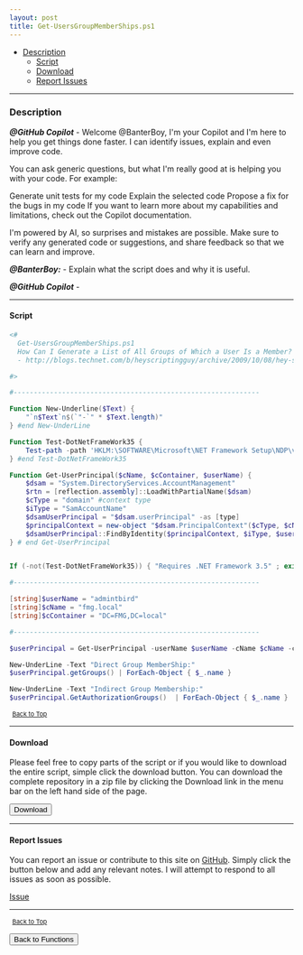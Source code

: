 ```yaml
---
layout: post
title: Get-UsersGroupMemberShips.ps1
---
```


- [Description](#description)
  - [Script](#script)
  - [Download](#download)
  - [Report Issues](#report-issues)

---

### Description

**_@GitHub Copilot_** - Welcome @BanterBoy, I'm your Copilot and I'm here to help you get things done faster. I can identify issues, explain and even improve code.

You can ask generic questions, but what I'm really good at is helping you with your code. For example:

Generate unit tests for my code
Explain the selected code
Propose a fix for the bugs in my code
If you want to learn more about my capabilities and limitations, check out the Copilot documentation.

I'm powered by AI, so surprises and mistakes are possible. Make sure to verify any generated code or suggestions, and share feedback so that we can learn and improve.

**_@BanterBoy:_** - Explain what the script does and why it is useful.

**_@GitHub Copilot_** -

---

#### Script

```powershell
<#
  Get-UsersGroupMemberShips.ps1
  How Can I Generate a List of All Groups of Which a User Is a Member?
  - http://blogs.technet.com/b/heyscriptingguy/archive/2009/10/08/hey-scripting-guy-october-8-2009.aspx

#>

#-------------------------------------------------------------

Function New-Underline($Text) {
    "`n$Text`n$(`"-`" * $Text.length)"
} #end New-UnderLine

Function Test-DotNetFrameWork35 {
    Test-path -path 'HKLM:\SOFTWARE\Microsoft\NET Framework Setup\NDP\v3.5'
} #end Test-DotNetFrameWork35

Function Get-UserPrincipal($cName, $cContainer, $userName) {
    $dsam = "System.DirectoryServices.AccountManagement"
    $rtn = [reflection.assembly]::LoadWithPartialName($dsam)
    $cType = "domain" #context type
    $iType = "SamAccountName"
    $dsamUserPrincipal = "$dsam.userPrincipal" -as [type]
    $principalContext = new-object "$dsam.PrincipalContext"($cType, $cName, $cContainer)
    $dsamUserPrincipal::FindByIdentity($principalContext, $iType, $userName)
} # end Get-UserPrincipal


If (-not(Test-DotNetFrameWork35)) { "Requires .NET Framework 3.5" ; exit }

#-------------------------------------------------------------

[string]$userName = "admintbird"
[string]$cName = "fmg.local"
[string]$cContainer = "DC=FMG,DC=local"

#-------------------------------------------------------------

$userPrincipal = Get-UserPrincipal -userName $userName -cName $cName -cContainer $cContainer

New-UnderLine -Text "Direct Group MemberShip:"
$userPrincipal.getGroups() | ForEach-Object { $_.name }

New-UnderLine -Text "Indirect Group Membership:"
$userPrincipal.GetAuthorizationGroups()  | ForEach-Object { $_.name }
```

<span style="font-size:11px;"><a href="#"><i class="fas fa-caret-up" aria-hidden="true" style="color: white; margin-right:5px;"></i>Back to Top</a></span>

---

#### Download

Please feel free to copy parts of the script or if you would like to download the entire script, simple click the download button. You can download the complete repository in a zip file by clicking the Download link in the menu bar on the left hand side of the page.

<button class="btn" type="submit" onclick="window.open('/PowerShell/functions/activeDirectory/Get-UsersGroupMemberShips.ps1')">
    <i class="fa fa-cloud-download-alt">
    </i>
        Download
</button>

---

#### Report Issues

You can report an issue or contribute to this site on <a href="https://github.com/BanterBoy/scripts-blog/issues">GitHub</a>. Simply click the button below and add any relevant notes. I will attempt to respond to all issues as soon as possible.

<!-- Place this tag where you want the button to render. -->

<a class="github-button" href="https://github.com/BanterBoy/scripts-blog/issues/new?title=Get-UsersGroupMemberShips.ps1&body=There is a problem with this function. Please find details below." data-show-count="true" aria-label="Issue BanterBoy/scripts-blog on GitHub">Issue</a>

---

<span style="font-size:11px;"><a href="#"><i class="fas fa-caret-up" aria-hidden="true" style="color: white; margin-right:5px;"></i>Back to Top</a></span>

<a href="/menu/_pages/functions.html">
    <button class="btn">
        <i class='fas fa-reply'>
        </i>
            Back to Functions
    </button>
</a>

[1]: http://ecotrust-canada.github.io/markdown-toc
[2]: https://github.com/googlearchive/code-prettify
